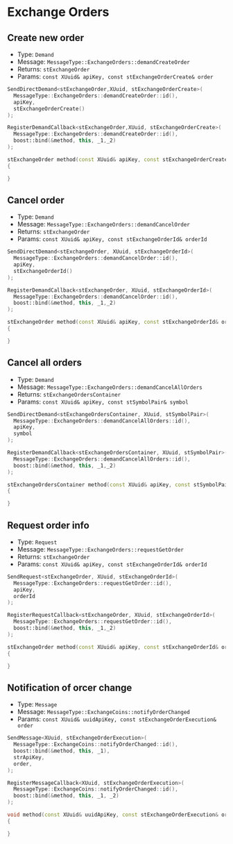# Exchange Orders

## Create new order

- Type: `Demand`
- Message: `MessageType::ExchangeOrders::demandCreateOrder`
- Returns: `stExchangeOrder`
- Params: `const XUuid& apiKey, const stExchangeOrderCreate& order`

``` cpp tab="Send"
SendDirectDemand<stExchangeOrder,XUuid, stExchangeOrderCreate>(
  MessageType::ExchangeOrders::demandCreateOrder::id(),
  apiKey,
  stExchangeOrderCreate()
);
```

``` cpp tab="Register"
RegisterDemandCallback<stExchangeOrder,XUuid, stExchangeOrderCreate>(
  MessageType::ExchangeOrders::demandCreateOrder::id(),
  boost::bind(&method, this, _1,_2)
);
```

``` cpp tab="Handler"
stExchangeOrder method(const XUuid& apiKey, const stExchangeOrderCreate& order)
{

}
```

## Cancel order

- Type: `Demand`
- Message: `MessageType::ExchangeOrders::demandCancelOrder`
- Returns: `stExchangeOrder`
- Params: `const XUuid& apiKey, const stExchangeOrderId& orderId`

``` cpp tab="Send"
SendDirectDemand<stExchangeOrder, XUuid, stExchangeOrderId>(
  MessageType::ExchangeOrders::demandCancelOrder::id(),
  apiKey,
  stExchangeOrderId()
);
```

``` cpp tab="Register"
RegisterDemandCallback<stExchangeOrder, XUuid, stExchangeOrderId>(
  MessageType::ExchangeOrders::demandCancelOrder::id(),
  boost::bind(&method, this, _1,_2)
);
```

``` cpp tab="Handler"
stExchangeOrder method(const XUuid& apiKey, const stExchangeOrderId& orderId)
{

}
```

## Cancel all orders

- Type: `Demand`
- Message: `MessageType::ExchangeOrders::demandCancelAllOrders`
- Returns: `stExchangeOrdersContainer`
- Params: `const XUuid& apiKey, const stSymbolPair& symbol`

``` cpp tab="Send"
SendDirectDemand<stExchangeOrdersContainer, XUuid, stSymbolPair>(
  MessageType::ExchangeOrders::demandCancelAllOrders::id(),
  apiKey,
  symbol
);
```

``` cpp tab="Register"
RegisterDemandCallback<stExchangeOrdersContainer, XUuid, stSymbolPair>(
  MessageType::ExchangeOrders::demandCancelAllOrders::id(),
  boost::bind(&method, this, _1,_2)
);
```

``` cpp tab="Handler"
stExchangeOrdersContainer method(const XUuid& apiKey, const stSymbolPair& symbol)
{

}
```

## Request order info

- Type: `Request`
- Message: `MessageType::ExchangeOrders::requestGetOrder`
- Returns: `stExchangeOrder`
- Params: `const XUuid& apiKey, const stExchangeOrderId& orderId`

``` cpp tab="Send"
SendRequest<stExchangeOrder, XUuid, stExchangeOrderId>(
  MessageType::ExchangeOrders::requestGetOrder::id(),
  apiKey,
  orderId
);
```

``` cpp tab="Register"
RegisterRequestCallback<stExchangeOrder, XUuid, stExchangeOrderId>(
  MessageType::ExchangeOrders::requestGetOrder::id(),
  boost::bind(&method, this, _1,_2)
);
```

``` cpp tab="Handler"
stExchangeOrder method(const XUuid& apiKey, const stExchangeOrderId& orderId)
{

}
```


## Notification of orcer change

- Type: `Message`
- Message: `MessageType::ExchangeCoins::notifyOrderChanged`
- Params: `const XUuid& uuidApiKey, const stExchangeOrderExecution& order`

``` cpp tab="Send"
SendMessage<XUuid, stExchangeOrderExecution>(
  MessageType::ExchangeCoins::notifyOrderChanged::id(),
  boost::bind(&method, this, _1),
  strApiKey,
  order,
);
```

``` cpp tab="Register"
RegisterMessageCallback<XUuid, stExchangeOrderExecution>(
  MessageType::ExchangeCoins::notifyOrderChanged::id(),
  boost::bind(&method, this, _1, _2)
);
```

``` cpp tab="Handler"
void method(const XUuid& uuidApiKey, const stExchangeOrderExecution& order)
{

}
```

